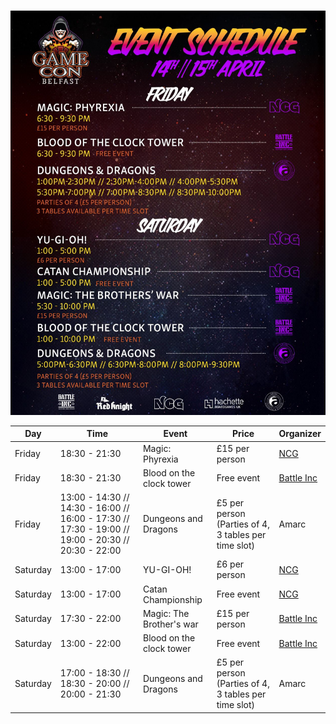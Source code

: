 # 


![Events](/Events.jpeg)

| Day       | Time              | Event                  | Price          | Organizer |
|-----------|-------------------|------------------------|----------------|-----------|
| Friday    | 18:30 - 21:30      | Magic: Phyrexia        | £15 per person | [NCG](https://www.northerncardgaming.com/)       |
| Friday    | 18:30 - 21:30      | Blood on the clock tower | Free event    | [Battle Inc](https://www.battleinc.co.uk/)|
| Friday    | 13:00 - 14:30 // 14:30 - 16:00 // 16:00 - 17:30 // 17:30 - 19:00 // 19:00 - 20:30 // 20:30 - 22:00 | Dungeons and Dragons | £5 per person (Parties of 4, 3 tables per time slot) | Amarc |
| Saturday  | 13:00 - 17:00      | YU-GI-OH!              | £6 per person  | [NCG](https://www.northerncardgaming.com/)       |
| Saturday  | 13:00 - 17:00      | Catan Championship     | Free event     | [NCG](https://www.northerncardgaming.com/)       |
| Saturday  | 17:30 - 22:00      | Magic: The Brother's war | £15 per person | [Battle Inc](https://www.battleinc.co.uk/)|
| Saturday  | 13:00 - 22:00      | Blood on the clock tower | Free event    | [Battle Inc](https://www.battleinc.co.uk/)|
| Saturday  | 17:00 - 18:30 // 18:30 - 20:00 // 20:00 - 21:30 | Dungeons and Dragons | £5 per person (Parties of 4, 3 tables per time slot) | Amarc |


